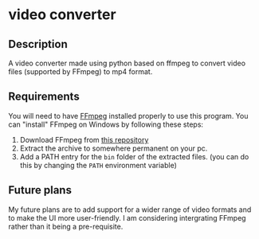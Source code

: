 # video converter

Description
---

A video converter made using python based on ffmpeg to convert video files (supported by FFmpeg) to mp4 format.

Requirements
---

You will need to have [FFmpeg](https://ffmpeg.org/) installed properly to use this program.
You can "install" FFmpeg on Windows by following these steps:

  1. Download FFmpeg from [this repository](https://github.com/BtbN/FFmpeg-Builds/releases)
  2. Extract the archive to somewhere permanent on your pc.
  3. Add a PATH entry for the `bin` folder of the extracted files. (you can do this by changing the `PATH` environment variable)

Future plans
---

My future plans are to add support for a wider range of video formats and to make the UI more user-friendly. I am considering intergrating FFmpeg rather than it being a pre-requisite.
